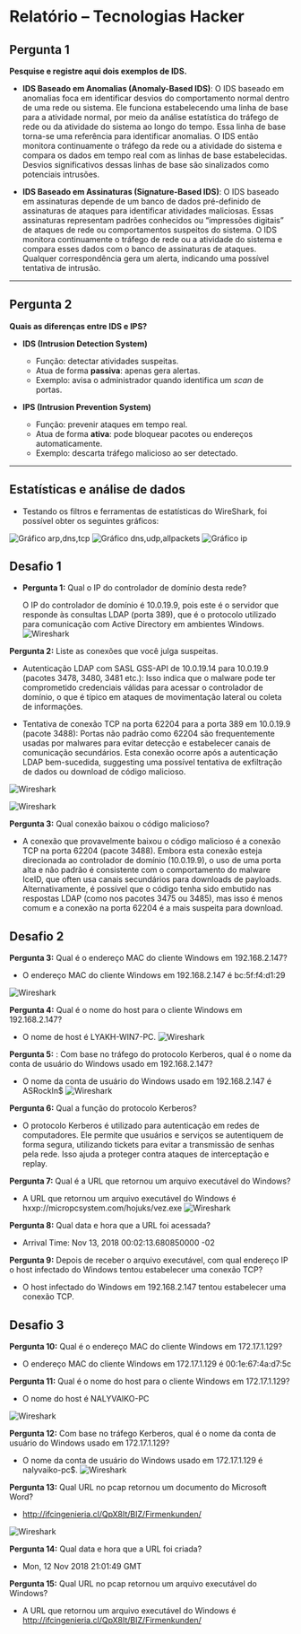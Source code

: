 # Relatório – Tecnologias Hacker  

## Pergunta 1  
**Pesquise e registre aqui dois exemplos de IDS.**

- **IDS Baseado em Anomalias (Anomaly-Based IDS)**:
O IDS baseado em anomalias foca em identificar desvios do comportamento normal dentro de uma rede ou sistema. Ele funciona estabelecendo uma linha de base para a atividade normal, por meio da análise estatística do tráfego de rede ou da atividade do sistema ao longo do tempo. Essa linha de base torna-se uma referência para identificar anomalias. O IDS então monitora continuamente o tráfego da rede ou a atividade do sistema e compara os dados em tempo real com as linhas de base estabelecidas. Desvios significativos dessas linhas de base são sinalizados como potenciais intrusões.

- **IDS Baseado em Assinaturas (Signature-Based IDS)**:
O IDS baseado em assinaturas depende de um banco de dados pré-definido de assinaturas de ataques para identificar atividades maliciosas. Essas assinaturas representam padrões conhecidos ou “impressões digitais” de ataques de rede ou comportamentos suspeitos do sistema. O IDS monitora continuamente o tráfego de rede ou a atividade do sistema e compara esses dados com o banco de assinaturas de ataques. Qualquer correspondência gera um alerta, indicando uma possível tentativa de intrusão.

---

## Pergunta 2  
**Quais as diferenças entre IDS e IPS?**

- **IDS (Intrusion Detection System)**  
  - Função: detectar atividades suspeitas.  
  - Atua de forma **passiva**: apenas gera alertas.  
  - Exemplo: avisa o administrador quando identifica um *scan* de portas.  

- **IPS (Intrusion Prevention System)**  
  - Função: prevenir ataques em tempo real.  
  - Atua de forma **ativa**: pode bloquear pacotes ou endereços automaticamente.  
  - Exemplo: descarta tráfego malicioso ao ser detectado.  

---

## Estatísticas e análise de dados

- Testando os filtros e ferramentas de estatísticas do WireShark, foi possível obter os seguintes gráficos:

![Gráfico arp,dns,tcp](./grafico_arp_dns_tcp.png)
![Gráfico dns,udp,allpackets](./grafico_dns_udp_allpackets.png)
![Gráfico ip](./grafico_ip.png)

## Desafio 1


- **Pergunta 1:** 
Qual o IP do controlador de domínio desta rede?

    O IP do controlador de domínio é 10.0.19.9, pois este é o servidor que responde às consultas LDAP (porta 389), que é o protocolo utilizado para comunicação com Active Directory em ambientes Windows.
    ![Wireshark](./tcp.port==389.png)

**Pergunta 2:** Liste as conexões que você julga suspeitas.

* Autenticação LDAP com SASL GSS-API de 10.0.19.14 para 10.0.19.9 (pacotes 3478, 3480, 3481 etc.): Isso indica que o malware pode ter comprometido credenciais válidas para acessar o controlador de domínio, o que é típico em ataques de movimentação lateral ou coleta de informações.

* Tentativa de conexão TCP na porta 62204 para a porta 389 em 10.0.19.9 (pacote 3488): Portas não padrão como 62204 são frequentemente usadas por malwares para evitar detecção e estabelecer canais de comunicação secundários. Esta conexão ocorre após a autenticação LDAP bem-sucedida, suggesting uma possível tentativa de exfiltração de dados ou download de código malicioso.

![Wireshark](./porta62204_desafio1.png)


![Wireshark](./ldap_desafio1.png)

**Pergunta 3:** Qual conexão baixou o código malicioso?
* A conexão que provavelmente baixou o código malicioso é a conexão TCP na porta 62204 (pacote 3488). Embora esta conexão esteja direcionada ao controlador de domínio (10.0.19.9), o uso de uma porta alta e não padrão é consistente com o comportamento do malware IceID, que often usa canais secundários para downloads de payloads. Alternativamente, é possível que o código tenha sido embutido nas respostas LDAP (como nos pacotes 3475 ou 3485), mas isso é menos comum e a conexão na porta 62204 é a mais suspeita para download.

## Desafio 2

**Pergunta 3:** Qual é o endereço MAC do cliente Windows em 192.168.2.147?
* O endereço MAC do cliente Windows em 192.168.2.147 é bc:5f:f4:d1:29

![Wireshark](./macadress_desafio2.png)

**Pergunta 4:** Qual é o nome do host para o cliente Windows em 192.168.2.147?
* O nome de host é LYAKH-WIN7-PC.
![Wireshark](./hostname_desafio2.png)

**Pergunta 5:** : Com base no tráfego do protocolo Kerberos, qual é o nome da conta de usuário
do Windows usado em 192.168.2.147?
* O nome da conta de usuário do Windows usado em 192.168.2.147 é ASRockIn$
![Wireshark](./kerberos_desafio2.png)

**Pergunta 6:** Qual a função do protocolo Kerberos?
* O protocolo Kerberos é utilizado para autenticação em redes de computadores. Ele permite que usuários e serviços se autentiquem de forma segura, utilizando tickets para evitar a transmissão de senhas pela rede. Isso ajuda a proteger contra ataques de interceptação e replay.

**Pergunta 7:** Qual é a URL que retornou um arquivo executável do Windows?
* A URL que retornou um arquivo executável do Windows é hxxp://micropcsystem.com/hojuks/vez.exe
![Wireshark](./uri_desafio2.png)


**Pergunta 8:** Qual data e hora que a URL foi acessada?
* Arrival Time: Nov 13, 2018 00:02:13.680850000 -02

**Pergunta 9:** Depois de receber o arquivo executável, com qual endereço IP o host
infectado do Windows tentou estabelecer uma conexão TCP?
* O host infectado do Windows em 192.168.2.147 tentou estabelecer uma conexão TCP.

## Desafio 3

**Pergunta 10:** Qual é o endereço MAC do cliente Windows em 172.17.1.129?

* O endereço MAC do cliente Windows em 172.17.1.129 é 00:1e:67:4a:d7:5c

**Pergunta 11:** Qual é o nome do host para o cliente Windows em 172.17.1.129?
* O nome do host é NALYVAIKO-PC

![Wireshark](./mac_desafio3.png)

**Pergunta 12:** Com base no tráfego Kerberos, qual é o nome da conta de usuário do
Windows usado em 172.17.1.129?
* O nome da conta de usuário do Windows usado em 172.17.1.129 é nalyvaiko-pc$.
![Wireshark](./kerberos_desafio3.png)

**Pergunta 13:** Qual URL no pcap retornou um documento do Microsoft Word?

* http://ifcingenieria.cl/QpX8It/BIZ/Firmenkunden/

![Wireshark](./word_desafio3.png)

**Pergunta 14:** Qual data e hora que a URL foi criada?
* Mon, 12 Nov 2018 21:01:49 GMT

**Pergunta 15:** Qual URL no pcap retornou um arquivo executável do Windows?
* A URL que retornou um arquivo executável do Windows é http://ifcingenieria.cl/QpX8It/BIZ/Firmenkunden/